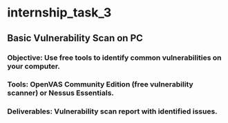 # internship_task_3
## Basic Vulnerability Scan on PC

### Objective: Use free tools to identify common vulnerabilities on your computer.
### Tools: OpenVAS Community Edition (free vulnerability scanner) or Nessus Essentials.
### Deliverables: Vulnerability scan report with identified issues.    

